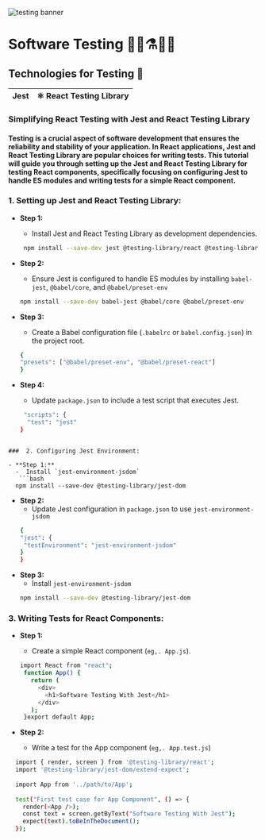 ![testing banner](https://i.ibb.co/yQq8jxF/software-testing.jpg)
# Software Testing 🔬📰⚗️👨‍🔬


## Technologies for Testing 🚩
| Jest               |⚛ React Testing Library |
|------------------------|------------------- |

### Simplifying React Testing with Jest and React Testing Library
#### Testing is a crucial aspect of software development that ensures the reliability and stability of your application. In React applications, Jest and React Testing Library are popular choices for writing tests. This tutorial will guide you through setting up the Jest and React Testing Library for testing React components, specifically focusing on configuring Jest to handle ES modules and writing tests for a simple React component.

### 1. Setting up Jest and React Testing Library:

- **Step 1:**
  - Install Jest and React Testing Library as development dependencies.
   ```bash
    npm install --save-dev jest @testing-library/react @testing-library/jest-dom
   ```
- **Step 2:**
  -  Ensure Jest is configured to handle ES modules by installing `babel-jest`, `@babel/core`, and `@babel/preset-env`
   ```bash
   npm install --save-dev babel-jest @babel/core @babel/preset-env
   ```
- **Step 3:**
  -  Create a Babel configuration file (`.babelrc` or `babel.config.json`) in the project root.
   ```bash
   {
   "presets": ["@babel/preset-env", "@babel/preset-react"]
   }
   ```
- **Step 4:**
  -  Update `package.json` to include a test script that executes Jest.

  ```bash
   "scripts": {
    "test": "jest"
  }
```

###  2. Configuring Jest Environment:

- **Step 1:**
  -  Install `jest-environment-jsdom`
   ```bash
  npm install --save-dev @testing-library/jest-dom
   ```
- **Step 2:**
  -   Update Jest configuration in `package.json` to use `jest-environment-jsdom`
   ```bash
  {
  "jest": {
    "testEnvironment": "jest-environment-jsdom"
  }
   }
   ```
- **Step 3:**
  -  Install `jest-environment-jsdom`
   ```bash
  npm install --save-dev @testing-library/jest-dom
   ```

### 3. Writing Tests for React Components:

- **Step 1:**
  -  Create a simple React component (`eg,. App.js`).

   ```bash
  import React from "react";
    function App() {
      return (
        <div>
          <h1>Software Testing With Jest</h1>
        </div>
      );
    }export default App;
   ```

- **Step 2:**
  -  Write a test for the App component (`eg,. App.test.js`)

```bash
  import { render, screen } from '@testing-library/react';
  import '@testing-library/jest-dom/extend-expect'; 
  
  import App from '../path/to/App'; 
  
  test("First test case for App Component", () => {
    render(<App />);
    const text = screen.getByText("Software Testing With Jest");
    expect(text).toBeInTheDocument();
  });
 ```




